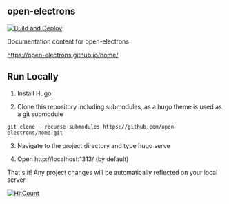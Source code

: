 ## open-electrons

[![Build and Deploy](https://github.com/open-electrons/home/actions/workflows/gh-pages.yaml/badge.svg)](https://github.com/open-electrons/home/actions/workflows/gh-pages.yaml)

Documentation content for open-electrons

https://open-electrons.github.io/home/

## Run Locally

1. Install Hugo

2. Clone this repository including submodules, as a hugo theme is used as a git submodule

```
git clone --recurse-submodules https://github.com/open-electrons/home.git
```

3. Navigate to the project directory and type hugo serve

4. Open http://localhost:1313/ (by default)

That's it! Any project changes will be automatically reflected on your local server.

[![HitCount](https://hits.dwyl.com/open-electrons/home.svg?style=flat-square&show=unique)](http://hits.dwyl.com/open-electrons/home)
